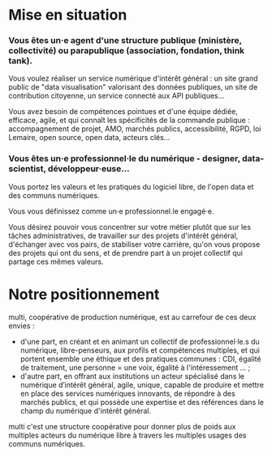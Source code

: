
# Mise en situation

### Vous êtes un·e agent d'une structure publique (ministère, collectivité) ou parapublique (association, fondation, think tank). 

Vous voulez réaliser un service numérique d'intérêt général : un site grand public de "data visualisation" valorisant des données publiques, un site de contribution citoyenne, un service connecté aux API publiques... 

Vous avez besoin de compétences pointues et d'une équipe dédiée, efficace, agile, et qui connaît les spécificités de la commande publique : accompagnement de projet, AMO, marchés publics, accessibilité, RGPD, loi Lemaire, open source, open data, acteurs clés...


### Vous êtes un·e professionnel·le du numérique - designer, data-scientist, développeur·euse...

Vous portez les valeurs et les pratiques du logiciel libre, de l'open data et des communs numériques. 

Vous vous définissez comme un·e professionnel.le engagé·e. 

Vous désirez pouvoir vous concentrer sur votre métier plutôt que sur les tâches administratives, de travailler sur des projets d'intérêt général, d'échanger avec vos pairs, de stabiliser votre carrière, qu'on vous propose des projets qui ont du sens, et de prendre part à un projet collectif qui partage ces mêmes valeurs.


# Notre positionnement

multi, coopérative de production numérique, est au carrefour de ces deux envies : 

- d'une part, en créant et en animant un collectif de professionnel·le.s du numérique, libre-penseurs, aux profils et compétences multiples, et qui portent ensemble une éthique et des pratiques communes : CDI, égalité de traitement, une personne = une voix, égalité à l'intéressement ... ; 
- d'autre part, en offrant aux institutions un acteur spécialisé dans le numérique d’intérêt général, agile, unique, capable de produire et mettre en place des services numériques innovants, de répondre à des marchés publics, et qui possède une expertise et des références dans le champ du numérique d'intérêt général.

multi c'est une structure coopérative pour donner plus de poids aux multiples acteurs du numérique libre à travers les multiples usages des communs numériques.
